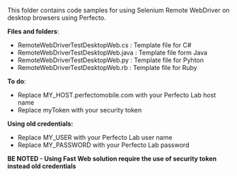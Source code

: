 This folder contains code samples for using Selenium Remote WebDriver on desktop browsers using Perfecto.

**Files and folders**:
- RemoteWebDriverTestDesktopWeb.cs : Template file for C#
- RemoteWebDriverTestDesktopWeb.java : Template file form Java
- RemoteWebDriverTestDesktopWeb.py : Template file for Pyhton
- RemoteWebDriverTestDesktopWeb.rb : Template file for Ruby

**To do**:
- Replace MY_HOST.perfectomobile.com with your Perfecto Lab host name
- Replace myToken with your security token

**Using old credentials:**
- Replace MY_USER with your Perfecto Lab user name
- Replace MY_PASSWORD with your Perfecto Lab password

**BE NOTED - Using Fast Web solution require the use of security token instead old credentials**
